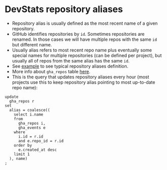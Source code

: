 # DevStats repository aliases

- Repository alias is usually defined as the most recent name of a given repository.
- GitHub identifies repositories by `id`. Sometimes repositories are renamed. In those cases we will have multiple repos with the same `id` but different name.
- Usually alias refers to most recent repo name plus eventually some special names for multiple repositories (can be defined per project), but usually all of repos from the same alias has the same `id`.
- See [example](https://github.com/cncf/devstats/blob/master/scripts/prometheus/repo_groups.sql#L1-L20) to see typical repository aliases definition.
- More info about `gha_repos` table [here](https://github.com/cncf/devstats/blob/master/docs/tables/gha_repos.md).
- This is the query that updates repository aliases every hour (most projects use this to keep repository alias pointing to most up-to-date repo name):
```
update
  gha_repos r
set
  alias = coalesce((
    select i.name
    from
      gha_repos i,
      gha_events e
    where
      i.id = r.id
      and e.repo_id = r.id
    order by
      e.created_at desc
    limit 1
  ), name)
;
```
